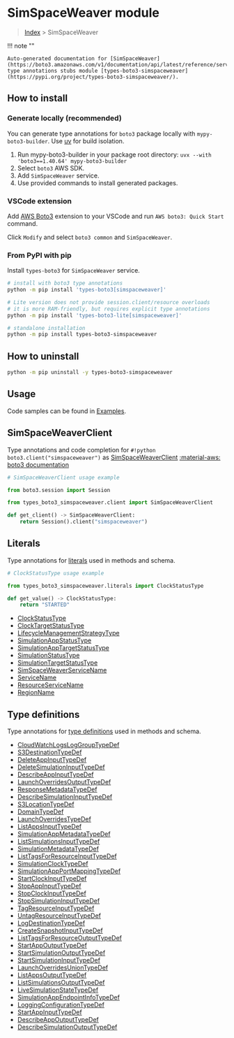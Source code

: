 #  SimSpaceWeaver module

> [Index](../README.md) > SimSpaceWeaver

!!! note ""

    Auto-generated documentation for [SimSpaceWeaver](https://boto3.amazonaws.com/v1/documentation/api/latest/reference/services/simspaceweaver.html#simspaceweaver)
    type annotations stubs module [types-boto3-simspaceweaver](https://pypi.org/project/types-boto3-simspaceweaver/).

## How to install

### Generate locally (recommended)

You can generate type annotations for `boto3` package locally with `mypy-boto3-builder`.
Use [uv](https://docs.astral.sh/uv/getting-started/installation/) for build isolation.

1. Run mypy-boto3-builder in your package root directory: `uvx --with 'boto3==1.40.64' mypy-boto3-builder`
1. Select `boto3` AWS SDK.
1. Add `SimSpaceWeaver` service.
1. Use provided commands to install generated packages.


### VSCode extension

Add [AWS Boto3](https://marketplace.visualstudio.com/items?itemName=Boto3typed.boto3-ide)
extension to your VSCode and run `AWS boto3: Quick Start` command.

Click `Modify` and select `boto3 common` and `SimSpaceWeaver`.


### From PyPI with pip

Install `types-boto3` for `SimSpaceWeaver` service.

```bash
# install with boto3 type annotations
python -m pip install 'types-boto3[simspaceweaver]'

# Lite version does not provide session.client/resource overloads
# it is more RAM-friendly, but requires explicit type annotations
python -m pip install 'types-boto3-lite[simspaceweaver]'

# standalone installation
python -m pip install types-boto3-simspaceweaver
```



## How to uninstall

```bash
python -m pip uninstall -y types-boto3-simspaceweaver
```

## Usage

Code samples can be found in [Examples](./usage.md).

## SimSpaceWeaverClient

Type annotations and code completion for  `#!python boto3.client("simspaceweaver")` as [SimSpaceWeaverClient](./client.md)
[:material-aws: boto3 documentation](https://boto3.amazonaws.com/v1/documentation/api/latest/reference/services/simspaceweaver.html#SimSpaceWeaver.Client)

```python
# SimSpaceWeaverClient usage example

from boto3.session import Session

from types_boto3_simspaceweaver.client import SimSpaceWeaverClient

def get_client() -> SimSpaceWeaverClient:
    return Session().client("simspaceweaver")
```









## Literals

Type annotations for [literals](./literals.md) used in methods and schema.

```python
# ClockStatusType usage example

from types_boto3_simspaceweaver.literals import ClockStatusType

def get_value() -> ClockStatusType:
    return "STARTED"
```

- [ClockStatusType](./literals.md#clockstatustype)
- [ClockTargetStatusType](./literals.md#clocktargetstatustype)
- [LifecycleManagementStrategyType](./literals.md#lifecyclemanagementstrategytype)
- [SimulationAppStatusType](./literals.md#simulationappstatustype)
- [SimulationAppTargetStatusType](./literals.md#simulationapptargetstatustype)
- [SimulationStatusType](./literals.md#simulationstatustype)
- [SimulationTargetStatusType](./literals.md#simulationtargetstatustype)
- [SimSpaceWeaverServiceName](./literals.md#simspaceweaverservicename)
- [ServiceName](./literals.md#servicename)
- [ResourceServiceName](./literals.md#resourceservicename)
- [RegionName](./literals.md#regionname)




## Type definitions

Type annotations for [type definitions](./type_defs.md) used in methods and schema.

- [CloudWatchLogsLogGroupTypeDef](./type_defs.md#cloudwatchlogsloggrouptypedef)
- [S3DestinationTypeDef](./type_defs.md#s3destinationtypedef)
- [DeleteAppInputTypeDef](./type_defs.md#deleteappinputtypedef)
- [DeleteSimulationInputTypeDef](./type_defs.md#deletesimulationinputtypedef)
- [DescribeAppInputTypeDef](./type_defs.md#describeappinputtypedef)
- [LaunchOverridesOutputTypeDef](./type_defs.md#launchoverridesoutputtypedef)
- [ResponseMetadataTypeDef](./type_defs.md#responsemetadatatypedef)
- [DescribeSimulationInputTypeDef](./type_defs.md#describesimulationinputtypedef)
- [S3LocationTypeDef](./type_defs.md#s3locationtypedef)
- [DomainTypeDef](./type_defs.md#domaintypedef)
- [LaunchOverridesTypeDef](./type_defs.md#launchoverridestypedef)
- [ListAppsInputTypeDef](./type_defs.md#listappsinputtypedef)
- [SimulationAppMetadataTypeDef](./type_defs.md#simulationappmetadatatypedef)
- [ListSimulationsInputTypeDef](./type_defs.md#listsimulationsinputtypedef)
- [SimulationMetadataTypeDef](./type_defs.md#simulationmetadatatypedef)
- [ListTagsForResourceInputTypeDef](./type_defs.md#listtagsforresourceinputtypedef)
- [SimulationClockTypeDef](./type_defs.md#simulationclocktypedef)
- [SimulationAppPortMappingTypeDef](./type_defs.md#simulationappportmappingtypedef)
- [StartClockInputTypeDef](./type_defs.md#startclockinputtypedef)
- [StopAppInputTypeDef](./type_defs.md#stopappinputtypedef)
- [StopClockInputTypeDef](./type_defs.md#stopclockinputtypedef)
- [StopSimulationInputTypeDef](./type_defs.md#stopsimulationinputtypedef)
- [TagResourceInputTypeDef](./type_defs.md#tagresourceinputtypedef)
- [UntagResourceInputTypeDef](./type_defs.md#untagresourceinputtypedef)
- [LogDestinationTypeDef](./type_defs.md#logdestinationtypedef)
- [CreateSnapshotInputTypeDef](./type_defs.md#createsnapshotinputtypedef)
- [ListTagsForResourceOutputTypeDef](./type_defs.md#listtagsforresourceoutputtypedef)
- [StartAppOutputTypeDef](./type_defs.md#startappoutputtypedef)
- [StartSimulationOutputTypeDef](./type_defs.md#startsimulationoutputtypedef)
- [StartSimulationInputTypeDef](./type_defs.md#startsimulationinputtypedef)
- [LaunchOverridesUnionTypeDef](./type_defs.md#launchoverridesuniontypedef)
- [ListAppsOutputTypeDef](./type_defs.md#listappsoutputtypedef)
- [ListSimulationsOutputTypeDef](./type_defs.md#listsimulationsoutputtypedef)
- [LiveSimulationStateTypeDef](./type_defs.md#livesimulationstatetypedef)
- [SimulationAppEndpointInfoTypeDef](./type_defs.md#simulationappendpointinfotypedef)
- [LoggingConfigurationTypeDef](./type_defs.md#loggingconfigurationtypedef)
- [StartAppInputTypeDef](./type_defs.md#startappinputtypedef)
- [DescribeAppOutputTypeDef](./type_defs.md#describeappoutputtypedef)
- [DescribeSimulationOutputTypeDef](./type_defs.md#describesimulationoutputtypedef)

